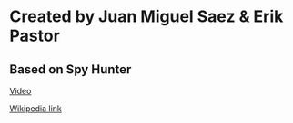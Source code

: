 # Created by Juan Miguel Saez & Erik Pastor

## Based on Spy Hunter
[Video](https://www.youtube.com/watch?v=mqz881sy8YQ)

[Wikipedia link](https://es.wikipedia.org/wiki/Spy_Hunter)
